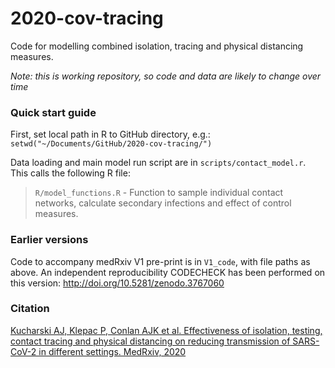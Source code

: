 # 2020-cov-tracing

Code for modelling combined isolation, tracing and physical distancing measures. 

_Note: this is working repository, so code and data are likely to change over time_

### Quick start guide

First, set local path in R to GitHub directory, e.g.:
`
setwd("~/Documents/GitHub/2020-cov-tracing/")
`

Data loading and main model run script are in `scripts/contact_model.r`. This calls the following R file:

> `R/model_functions.R` - Function to sample individual contact networks, calculate secondary infections and effect of control measures.

### Earlier versions

Code to accompany medRxiv V1 pre-print is in `V1_code`, with file paths as above. An independent reproducibility CODECHECK has been performed on this version: http://doi.org/10.5281/zenodo.3767060

### Citation

[Kucharski AJ, Klepac P, Conlan AJK et al. Effectiveness of isolation, testing, contact tracing and physical distancing on reducing transmission of SARS-CoV-2 in different settings. MedRxiv, 2020](https://www.medrxiv.org/content/10.1101/2020.04.23.20077024v1)